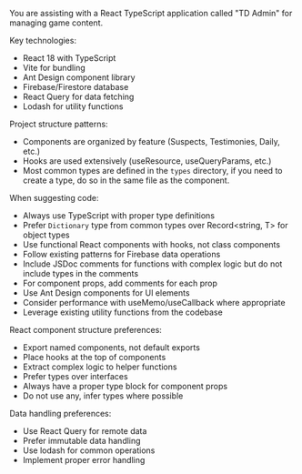 You are assisting with a React TypeScript application called "TD Admin" for managing game content.

Key technologies:
- React 18 with TypeScript
- Vite for bundling
- Ant Design component library
- Firebase/Firestore database
- React Query for data fetching
- Lodash for utility functions

Project structure patterns:
- Components are organized by feature (Suspects, Testimonies, Daily, etc.)
- Hooks are used extensively (useResource, useQueryParams, etc.)
- Most common types are defined in the `types` directory, if you need to create a type, do so in the same file as the component.

When suggesting code:
- Always use TypeScript with proper type definitions
- Prefer `Dictionary` type from common types over Record<string, T> for object types
- Use functional React components with hooks, not class components
- Follow existing patterns for Firebase data operations
- Include JSDoc comments for functions with complex logic but do not include types in the comments
- For component props, add comments for each prop
- Use Ant Design components for UI elements
- Consider performance with useMemo/useCallback where appropriate
- Leverage existing utility functions from the codebase

React component structure preferences:
- Export named components, not default exports
- Place hooks at the top of components
- Extract complex logic to helper functions
- Prefer types over interfaces
- Always have a proper type block for component props
- Do not use any, infer types where possible

Data handling preferences:
- Use React Query for remote data
- Prefer immutable data handling
- Use lodash for common operations
- Implement proper error handling
